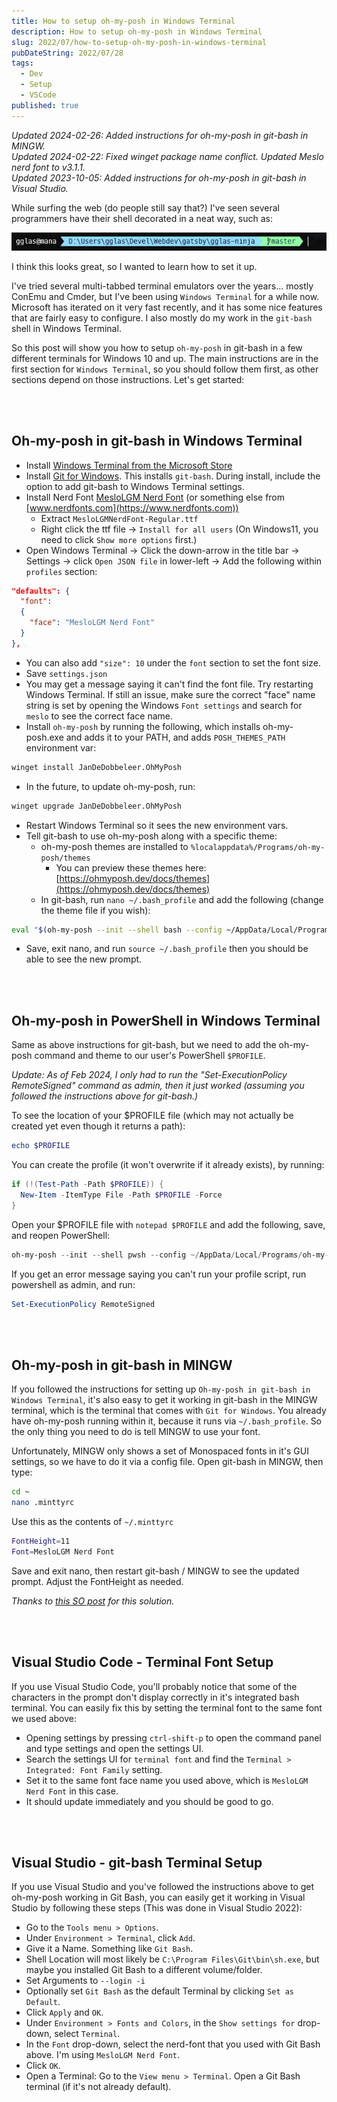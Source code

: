```yaml
---
title: How to setup oh-my-posh in Windows Terminal
description: How to setup oh-my-posh in Windows Terminal
slug: 2022/07/how-to-setup-oh-my-posh-in-windows-terminal
pubDateString: 2022/07/28
tags:
  - Dev
  - Setup
  - VSCode
published: true
---
```

*Updated 2024-02-26: Added instructions for oh-my-posh in git-bash in MINGW.*  
*Updated 2024-02-22: Fixed winget package name conflict. Updated Meslo nerd font to v3.1.1.*  
*Updated 2023-10-05: Added instructions for oh-my-posh in git-bash in Visual Studio.*

While surfing the web (do people still say that?) I've seen several programmers have their shell decorated in a neat way, such as:

![oh-my-posh screenshot | center](oh-my-posh-ex1.jpg)

I think this looks great, so I wanted to learn how to set it up.

I've tried several multi-tabbed terminal emulators over the years... mostly ConEmu and Cmder, but I've been using `Windows Terminal` for a while now. Microsoft has iterated on it very fast recently, and it has some nice features that are fairly easy to configure. I also mostly do my work in the `git-bash` shell in Windows Terminal.

So this post will show you how to setup `oh-my-posh` in git-bash in a few different terminals for Windows 10 and up. The main instructions are in the first section for `Windows Terminal`, so you should follow them first, as other sections depend on those instructions. Let's get started:

<br/><br/>

## Oh-my-posh in git-bash in Windows Terminal

* Install [Windows Terminal from the Microsoft Store](https://www.microsoft.com/store/productId/9N0DX20HK701)
* Install [Git for Windows](https://gitforwindows.org). This installs `git-bash`. During install, include the option to add git-bash to Windows Terminal settings.
* Install Nerd Font [MesloLGM Nerd Font](https://github.com/ryanoasis/nerd-fonts/releases/download/v3.1.1/Meslo.zip)  (or something else from [www.nerdfonts.com](https://www.nerdfonts.com))
    * Extract `MesloLGMNerdFont-Regular.ttf`
    * Right click the ttf file -> `Install for all users` (On Windows11, you need to click `Show more options` first.)
* Open Windows Terminal -> Click the down-arrow in the title bar -> Settings -> click `Open JSON file`  in lower-left -> Add the following within `profiles` section:
```json
"defaults": {
  "font":
  {
    "face": "MesloLGM Nerd Font"
  }
},
```
* You can also add `"size": 10` under the `font` section to set the font size.
* Save `settings.json`
* You may get a message saying it can't find the font file. Try restarting Windows Terminal. If still an issue, make sure the correct "face" name string is set by opening the Windows `Font settings` and search for `meslo` to see the correct face name.
* Install `oh-my-posh` by running the following, which installs oh-my-posh.exe and adds it to your PATH, and adds `POSH_THEMES_PATH` environment var:
```bash
winget install JanDeDobbeleer.OhMyPosh
```

* In the future, to update oh-my-posh, run:
```bash
winget upgrade JanDeDobbeleer.OhMyPosh
```
* Restart Windows Terminal so it sees the new environment vars.
* Tell git-bash to use oh-my-posh along with a specific theme:
	* oh-my-posh themes are installed to `%localappdata%/Programs/oh-my-posh/themes`
		* You can preview these themes here: [https://ohmyposh.dev/docs/themes](https://ohmyposh.dev/docs/themes)
	* In git-bash, run `nano ~/.bash_profile` and add the following (change the theme file if you wish):
```bash
eval "$(oh-my-posh --init --shell bash --config ~/AppData/Local/Programs/oh-my-posh/themes/powerline.omp.json)"
```  
* Save, exit nano, and run `source ~/.bash_profile` then you should be able to see the new prompt.  

 <br/><br/>
 
## Oh-my-posh in PowerShell in Windows Terminal

Same as above instructions for git-bash, but we need to add the oh-my-posh command and theme to our user's PowerShell `$PROFILE`.

*Update: As of Feb 2024, I only had to run the "Set-ExecutionPolicy RemoteSigned" command as admin, then it just worked (assuming you followed the instructions above for git-bash.)*

To see the location of your $PROFILE file (which may not actually be created yet even though it returns a path):
```powershell
echo $PROFILE
```

You can create the profile (it won't overwrite if it already exists), by running:
```powershell
if (!(Test-Path -Path $PROFILE)) {
  New-Item -ItemType File -Path $PROFILE -Force
}
```

Open your $PROFILE file with `notepad $PROFILE` and add the following, save, and reopen PowerShell:
```powershell
oh-my-posh --init --shell pwsh --config ~/AppData/Local/Programs/oh-my-posh/themes/powerline.omp.json | Invoke-Expression
```

If you get an error message saying you can't run your profile script, run powershell as admin, and run:
```powershell
Set-ExecutionPolicy RemoteSigned
```

<br/><br/>

## Oh-my-posh in git-bash in MINGW

If you followed the instructions for setting up `Oh-my-posh in git-bash in Windows Terminal`, it's also easy to get it working in git-bash in the MINGW terminal, which is the terminal that comes with `Git for Windows`. You already have oh-my-posh running within it, because it runs via `~/.bash_profile`. So the only thing you need to do is tell MINGW to use your font.

Unfortunately, MINGW only shows a set of Monospaced fonts in it's GUI settings, so we have to do it via a config file. Open git-bash in MINGW, then type:

```bash
cd ~
nano .minttyrc
```

Use this as the contents of `~/.minttyrc`

```bash
FontHeight=11
Font=MesloLGM Nerd Font
```

Save and exit nano, then restart git-bash / MINGW to see the updated prompt. Adjust the FontHeight as needed.

*Thanks to [this SO post](https://stackoverflow.com/a/57216117/341942) for this solution.*

<br/><br/>

## Visual Studio Code - Terminal Font Setup

If you use Visual Studio Code, you'll probably notice that some of the characters in the prompt don't display correctly in it's integrated bash terminal. You can easily fix this by setting the terminal font to the same font we used above:
* Opening settings by pressing `ctrl-shift-p` to open the command panel and type settings and open the settings UI.
* Search the settings UI for `terminal font` and find the `Terminal > Integrated: Font Family` setting.
* Set it to the same font face name you used above, which is `MesloLGM Nerd Font` in this case.
* It should update immediately and you should be good to go.

<br/><br/>

## Visual Studio - git-bash Terminal Setup

If you use Visual Studio and you've followed the instructions above to get oh-my-posh working in Git Bash, you can easily get it working in Visual Studio by following these steps (This was done in Visual Studio 2022):
* Go to the `Tools menu > Options`.
* Under `Environment > Terminal`, click `Add`.
* Give it a Name. Something like `Git Bash`.
* Shell Location will most likely be `C:\Program Files\Git\bin\sh.exe`, but maybe you installed Git Bash to a different volume/folder.
* Set Arguments to `--login -i`
* Optionally set `Git Bash` as the default Terminal by clicking `Set as Default`.
* Click `Apply` and `OK`.
* Under `Environment > Fonts and Colors`, in the `Show settings for` drop-down, select `Terminal`.
* In the `Font` drop-down, select the nerd-font that you used with Git Bash above. I'm using `MesloLGM Nerd Font`.
* Click `OK`.
* Open a Terminal: Go to the `View menu > Terminal`. Open a Git Bash terminal (if it's not already default).